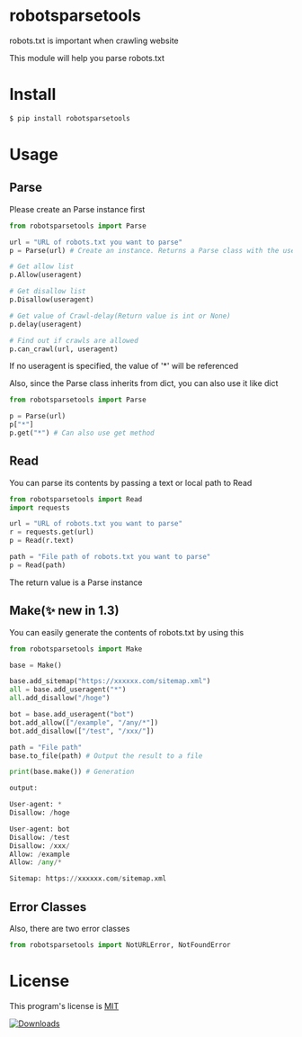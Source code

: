 # robotsparsetools
robots.txt is important when crawling website  

This module will help you parse robots.txt

# Install
```bash
$ pip install robotsparsetools
```

# Usage
## Parse
Please create an Parse instance first  

```python
from robotsparsetools import Parse

url = "URL of robots.txt you want to parse"
p = Parse(url) # Create an instance. Returns a Parse class with the useragent as the key

# Get allow list
p.Allow(useragent)

# Get disallow list
p.Disallow(useragent)

# Get value of Crawl-delay(Return value is int or None)
p.delay(useragent)

# Find out if crawls are allowed
p.can_crawl(url, useragent)
```

If no useragent is specified, the value of '*' will be referenced  

Also, since the Parse class inherits from dict, you can also use it like dict

```python
from robotsparsetools import Parse

p = Parse(url)
p["*"]
p.get("*") # Can also use get method
``` 

## Read
You can parse its contents by passing a text or local path to Read

```python
from robotsparsetools import Read
import requests

url = "URL of robots.txt you want to parse"
r = requests.get(url)
p = Read(r.text)

path = "File path of robots.txt you want to parse"
p = Read(path)
```

The return value is a Parse instance

## Make(✨ new in 1.3)
You can easily generate the contents of robots.txt by using this

```python
from robotsparsetools import Make

base = Make()

base.add_sitemap("https://xxxxxx.com/sitemap.xml")
all = base.add_useragent("*")
all.add_disallow("/hoge")

bot = base.add_useragent("bot")
bot.add_allow(["/example", "/any/*"])
bot.add_disallow(["/test", "/xxx/"])

path = "File path"
base.to_file(path) # Output the result to a file

print(base.make()) # Generation

output:

User-agent: *
Disallow: /hoge

User-agent: bot
Disallow: /test
Disallow: /xxx/
Allow: /example
Allow: /any/*

Sitemap: https://xxxxxx.com/sitemap.xml
```

## Error Classes
Also, there are two error classes

```python
from robotsparsetools import NotURLError, NotFoundError
```

# License
This program's license is [MIT](https://github.com/mino-38/robotsparsetools/blob/main/LICENSE)

[![Downloads](https://pepy.tech/badge/robotsparsetools)](https://pepy.tech/project/robotsparsetools)
